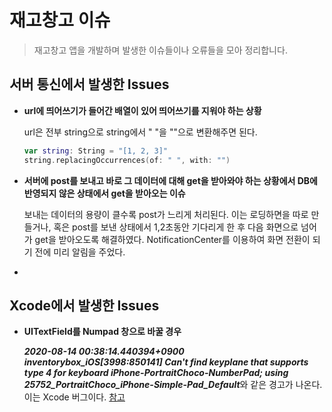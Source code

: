 # 재고창고 이슈

> 재고창고 앱을 개발하며 발생한 이슈들이나 오류들을 모아 정리합니다.



## 서버 통신에서 발생한 Issues

- **url에 띄어쓰기가 들어간 배열이 있어 띄어쓰기를 지워야 하는 상황**

  url은 전부 string으로 string에서 " "을 ""으로 변환해주면 된다. 

  ```swift
  var string: String = "[1, 2, 3]"
  string.replacingOccurrences(of: " ", with: "")
  ```

- **서버에 post를 보내고 바로 그 데이터에 대해 get을 받아와야 하는 상황에서 DB에 반영되지 않은 상태에서 get을 받아오는 이슈**

  보내는 데이터의 용량이 클수록 post가 느리게 처리된다. 이는 로딩하면을 따로 만들거나, 혹은 post를 보낸 상태에서 1,2초동안 기다리게 한 후 다음 화면으로 넘어가 get을 받아오도록 해결하였다. NotificationCenter를 이용하여 화면 전환이 되기 전에 미리 알림을 주었다.

- 





## Xcode에서 발생한 Issues

- **UITextField를 Numpad 창으로 바꿀 경우** 

  ***2020-08-14 00:38:14.440394+0900 inventorybox_iOS[3998:850141] Can't find keyplane that supports type 4 for keyboard iPhone-PortraitChoco-NumberPad; using 25752_PortraitChoco_iPhone-Simple-Pad_Default***와 같은 경고가 나온다. 이는 Xcode 버그이다. [참고](https://stackoverflow.com/questions/32647090/cant-find-keyplane-that-supports-type-4-for-keyboard-iphone-portrait-numberpad/34126463)

